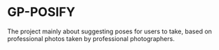 # GP-POSIFY
The project mainly about suggesting poses for users to take, based on professional photos taken by professional photographers.
